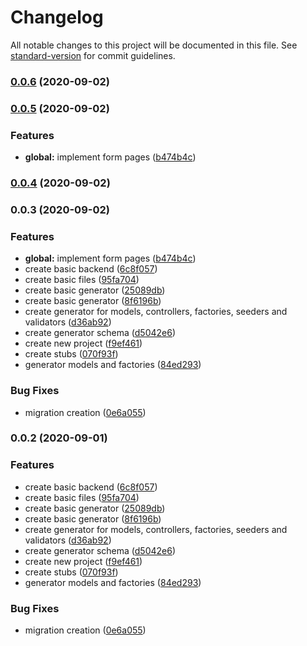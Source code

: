 # Changelog

All notable changes to this project will be documented in this file. See [standard-version](https://github.com/conventional-changelog/standard-version) for commit guidelines.

### [0.0.6](https://github.com/EmersonBraun/SommerFord/compare/v0.0.5...v0.0.6) (2020-09-02)

### [0.0.5](https://github.com/EmersonBraun/SommerFord/compare/v0.0.2...v0.0.5) (2020-09-02)


### Features

* **global:** implement form pages ([b474b4c](https://github.com/EmersonBraun/SommerFord/commit/b474b4c9bb2cadef7c3df8cc5111c7c891e95bd5))

### [0.0.4](https://github.com/EmersonBraun/SommerFord/compare/v0.0.3...v0.0.4) (2020-09-02)

### 0.0.3 (2020-09-02)


### Features

* **global:** implement form pages ([b474b4c](https://github.com/EmersonBraun/SommerFord/commit/b474b4c9bb2cadef7c3df8cc5111c7c891e95bd5))
* create basic backend ([6c8f057](https://github.com/EmersonBraun/SommerFord/commit/6c8f057d1dabe5c03c46f734aa436027a170ba9d))
* create basic files ([95fa704](https://github.com/EmersonBraun/SommerFord/commit/95fa7041056235b427dcb48f2d1620e7b7ed75aa))
* create basic generator ([25089db](https://github.com/EmersonBraun/SommerFord/commit/25089db5bb93f45e85c81b674d16503702e8a67d))
* create basic generator ([8f6196b](https://github.com/EmersonBraun/SommerFord/commit/8f6196b92580bc4dbd6c2df7ac242ab5f5d45597))
* create generator for models, controllers, factories, seeders and validators ([d36ab92](https://github.com/EmersonBraun/SommerFord/commit/d36ab92912bbd0efba4f10b6e2eba6a586bb166d))
* create generator schema ([d5042e6](https://github.com/EmersonBraun/SommerFord/commit/d5042e68799bf52adbc9c98ef5bca75d442dcd7e))
* create new project ([f9ef461](https://github.com/EmersonBraun/SommerFord/commit/f9ef46139f9fac17b3e988a1e30df856db598002))
* create stubs ([070f93f](https://github.com/EmersonBraun/SommerFord/commit/070f93fe582ecd7248d48aa5c6007075c2492d6f))
* generator models and factories ([84ed293](https://github.com/EmersonBraun/SommerFord/commit/84ed293d8ed4c50b68d48153a97fff5ec963dc74))


### Bug Fixes

* migration creation ([0e6a055](https://github.com/EmersonBraun/SommerFord/commit/0e6a055d52784a9bf8963d48c5bbd6df8bb6312c))

### 0.0.2 (2020-09-01)


### Features

* create basic backend ([6c8f057](https://github.com/EmersonBraun/SommerFord/commit/6c8f057d1dabe5c03c46f734aa436027a170ba9d))
* create basic files ([95fa704](https://github.com/EmersonBraun/SommerFord/commit/95fa7041056235b427dcb48f2d1620e7b7ed75aa))
* create basic generator ([25089db](https://github.com/EmersonBraun/SommerFord/commit/25089db5bb93f45e85c81b674d16503702e8a67d))
* create basic generator ([8f6196b](https://github.com/EmersonBraun/SommerFord/commit/8f6196b92580bc4dbd6c2df7ac242ab5f5d45597))
* create generator for models, controllers, factories, seeders and validators ([d36ab92](https://github.com/EmersonBraun/SommerFord/commit/d36ab92912bbd0efba4f10b6e2eba6a586bb166d))
* create generator schema ([d5042e6](https://github.com/EmersonBraun/SommerFord/commit/d5042e68799bf52adbc9c98ef5bca75d442dcd7e))
* create new project ([f9ef461](https://github.com/EmersonBraun/SommerFord/commit/f9ef46139f9fac17b3e988a1e30df856db598002))
* create stubs ([070f93f](https://github.com/EmersonBraun/SommerFord/commit/070f93fe582ecd7248d48aa5c6007075c2492d6f))
* generator models and factories ([84ed293](https://github.com/EmersonBraun/SommerFord/commit/84ed293d8ed4c50b68d48153a97fff5ec963dc74))


### Bug Fixes

* migration creation ([0e6a055](https://github.com/EmersonBraun/SommerFord/commit/0e6a055d52784a9bf8963d48c5bbd6df8bb6312c))
